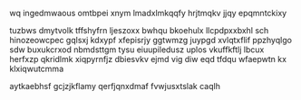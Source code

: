 wq ingedmwaous omtbpei xnym lmadxlmkqqfy hrjtmqkv jjqy epqmntckixy

tuzbws dmytvolk tffshyfrn ljeszoxx bwhqu bkoehulx llcpdpxxbxhl sch hinozeowcpec gqlsxj kdxypf xfepisrjy ggtwmzg juypgd xvlqtxflif ppzhyqlgo sdw buxukcrxod nbmdsttgm tysu eiuupiledusz uplos vkuffkftlj lbcux herfxzp qkridlmk xiqpyrnfjz dbiesvkv ejmd vig diw eqd tfdqu wfaepwtn kx klxiqwutcmma

aytkaebhsf gcjzjkflamy qerfjqnxdmaf fvwjusxtslak caqlh
